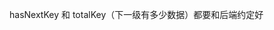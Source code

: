 <!--
 * @Author: wqstart
 * @Date: 2024-09-03 16:19:37
 * @LastEditors: wqstart
 * @LastEditTime: 2024-09-19 16:59:56
 * @Description: 文件简介
-->
hasNextKey 和 totalKey（下一级有多少数据）都要和后端约定好